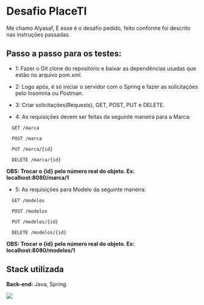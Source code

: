 
# Desafio PlaceTI

Me chamo Alyasaf, E esse é o desafio pedido, feito conforme foi descrito nas instruções passadas.

## Passo a passo para os testes:

- 1: Fazer o Git clone do repositório e baixar as dependências usadas que estão no arquivo pom.xml.

- 2: Logo após, é só iniciar o servidor com o Spring e fazer as solicitações pelo Insomnia ou Postman.

- 3: Criar solicitações(Requests), GET, POST, PUT e DELETE.

- 4: As requisições devem ser feitas da seguinte maneira para a Marca:

```http
  GET /marca
```
```http
  POST /marca
```
```http
  PUT /marca/{id}
```
```http
  DELETE /marca/{id}
```

**OBS: Trocar o {id} pelo número real do objeto. Ex: localhost:8080/marca/1**

- 5: As requisições para Modelo da seguinte maneira:

```http
  GET /modelos
```
```http
  POST /modelos
```
```http
  PUT /modelos/{id}
```
```http
  DELETE /modelos/{id}
```

**OBS: Trocar o {id} pelo número real do objeto. Ex: localhost:8080/modelos/1**




## Stack utilizada

**Back-end:** Java, Spring.

<img src="https://skillicons.dev/icons?i=java,spring&perline=6" />
